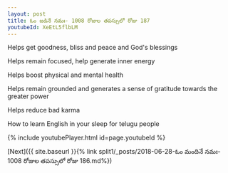 ```yaml
---
layout: post
title: ఓం జడినే నమః- 1008 రోజుల తపస్సులో రోజు 187
youtubeId: XeEtL5flbLM
---
```

 
 
Helps get goodness, bliss and peace and God's blessings
 
Helps remain focused, help generate inner energy 
 
Helps boost physical and mental health 
 
Helps remain grounded and generates a sense of gratitude towards the greater power 
 
Helps reduce bad karma
 
How to learn English in your sleep for telugu people
 
 
 
 


{% include youtubePlayer.html id=page.youtubeId %}
 
[Next]({{ site.baseurl }}{% link split1/_posts/2018-06-28-ఓం మందినే నమః- 1008 రోజుల తపస్సులో రోజు 186.md%})
 
